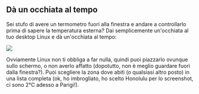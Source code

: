 <?php require("../../entete.php"); ?> <?php require("../../base.php"); ?>

<div id="corps">

<h2>Dà un occhiata al tempo</h2>

<p>Sei stufo di avere un termometro fuori alla finestra e andare a 
controllarlo prima di sapere la temperatura esterna? Dai semplicemente 
un'occhiata al tuo desktop Linux e dà un'occhiata al tempo:</p>

<img src="Images/weather.png" />

<p>Ovviamente Linux non ti obbliga a far nulla, quindi puoi piazzarlo 
ovunque sullo schermo, o non averlo affatto (dopotutto, non è meglio 
guardare fuori dalla finestra?). Puoi scegliere la zona dove abiti (o 
qualsiasi altro posto) in una lista completa (ok, ho imbrogliato, ho 
scelto Honolulu per lo screenshot, ci sono 2°C adesso a Parigi!).</p>

</div>


